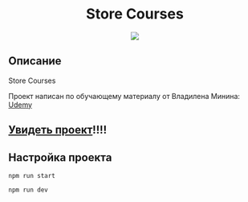 <h1 align="center">Store Courses</h1>
<p align="center">
  <img src="https://img.shields.io/badge/made%20by-opv1-blue.svg">
</p>

## Описание

Store Courses

Проект написан по обучающему материалу от Владилена Минина:
[Udemy](https://www.udemy.com/course/nodejs-full-guide/)

## [Увидеть проект](https://opv1.github.io//)!!!!

## Настройка проекта

```
npm run start
```

```
npm run dev
```
